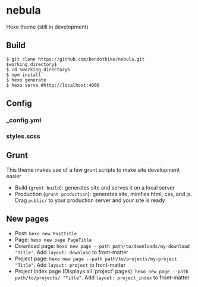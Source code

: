 # nebula
Hexo theme  (still in development)

## Build
```
$ git clone https://github.com/bendotbike/nebula.git $working_directory$
$ cd %working_directory%
$ npm install
$ hexo generate
$ hexo serve #http://localhost:4000
```

## Config
### _config.yml

### styles.scss

## Grunt
This theme makes use of a few grunt scripts to make site development easier
- Build (```grunt build```): generates site and serves it on a local server
- Production (```grunt production```): generates site, minifies html, css, and js. Drag ```public/``` to your production server and your site is ready

## New pages
- Post: ```hexo new PostTitle```
- Page: ```hexo new page PageTitle```
- Download page: ```hexo new page --path path/to/downloads/my-download "Title"```. Add ```layout: download``` to front-matter
- Project page: ```hexo new page --path path/to/projects/my-project "Title"```. Add ```layout: project``` to front-matter
- Project index page (Displays all 'project' pages): ```hexo new page --path path/to/projects/ "Title"```. Add ```layout: project_index``` to front-matter
